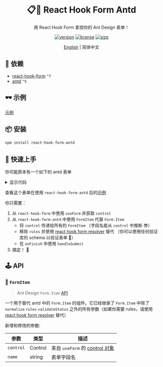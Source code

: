 <div align="center">

# 📋🐜 React Hook Form Antd

用 React Hook Form 拿捏你的 Ant Design 表单！

[![version](https://img.shields.io/npm/v/react-hook-form-antd?style=for-the-badge)](https://www.npmjs.com/package/react-hook-form-antd)
[![license](https://img.shields.io/npm/l/react-hook-form-antd?style=for-the-badge)](https://github.com/jsun969/react-hook-form-antd/blob/main/LICENSE)
[![size](https://img.shields.io/bundlephobia/minzip/react-hook-form-antd?style=for-the-badge)](https://bundlephobia.com/result?p=react-hook-form-antd)

[English](./README.md) | 简体中文

</div>

## 📜 依赖

- [react-hook-form](https://github.com/react-hook-form/react-hook-form) `^7`
- [antd](https://github.com/ant-design/ant-design) `^5`

## 🕶 示例

[示例](https://codesandbox.io/s/react-hook-form-antd-example-6s0i3z?file=/src/App.tsx)

## 📦 安装

```bash
npm install react-hook-form-antd
```

## 🎯 快速上手

你可能原本有一个如下的 antd 表单

<details>
<summary>显示代码</summary>

```tsx
<Form onFinish={onFinish}>
  <Form.Item
    label="Username"
    name="username"
    rules={[
      { required: true, message: 'Required' },
      { max: 15, message: 'Username should be less than 15 characters' },
    ]}
  >
    <Input />
  </Form.Item>
  <Form.Item
    label="Password"
    name="password"
    rules={[{ required: true, message: 'Required' }]}
  >
    <Input.Password />
  </Form.Item>
  <Form.Item name="remember" valuePropName="checked">
    <Checkbox>Remember me</Checkbox>
  </Form.Item>
  <Form.Item>
    <Button type="primary" htmlType="submit">
      Submit
    </Button>
  </Form.Item>
</Form>
```

</details>

查看这个表单在使用 `react-hook-form-antd` 后的[示例](https://codesandbox.io/s/react-hook-form-antd-example-6s0i3z?file=/src/App.tsx)

你只需要：

1. 从 `react-hook-form` 中使用 `useForm` 并获取 `control`
2. 从 `react-hook-form-antd` 中使用 `FormItem` 代替 `Form.Item`
   - 将 `control` 传递给所有的 `FormItem` （字段名能从 `control` 中推断 😎）
   - 移除 `rules` 并使用 [react hook form resolver](https://github.com/react-hook-form/resolvers) 替代 （你可以使用任何验证库的 schema 以验证表单 🤩）
   - 在 `onFinish` 中使用 `handleSubmit`
3. 搞定！ 🎉

## 🕹 API

### 🔗 `FormItem`

> Ant Design `Form.Item` [API](https://ant.design/components/form#formitem)

一个用于替代 antd 中的 `Form.Item` 的组件。它已经继承了 `Form.Item` 中除了 `normalize` `rules` `validateStatus` 之外的所有参数（如果你需要 rules，请使用 [react hook form resolver](https://github.com/react-hook-form/resolvers) 替代）

新增和修改的参数:

| 参数      | 类型    | 描述                                                                               |
| --------- | ------- | ---------------------------------------------------------------------------------- |
| `control` | Control | 来自 `useForm` 的 [control 对象](https://react-hook-form.com/api/useform/control/) |
| `name`    | string  | 表单字段名                                                                         |
